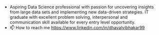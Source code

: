 - Aspiring Data Science professional with passion for uncovering insights from large data sets and implementing new data-driven strategies. IT graduate with excellent problem solving, interpersonal and communication skill available for every entry level opportunity.
- 📫 How to reach me  https://www.linkedin.com/in/dhavalvibhakar99

<!---
DhavalVibhakar99/DhavalVibhakar99 is a ✨ special ✨ repository because its `README.md` (this file) appears on your GitHub profile.
You can click the Preview link to take a look at your changes.
--->
